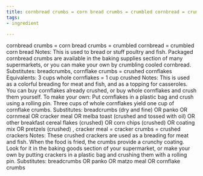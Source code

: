 ```yaml
---
title: cornbread crumbs = corn bread crumbs = crumbled cornbread = crumbled corn bread
tags:
- ingredient

---
```

cornbread crumbs = corn bread crumbs = crumbled cornbread = crumbled corn bread Notes: This is used to bread or stuff poultry and fish. Packaged cornbread crumbs are available in the baking supplies section of many supermarkets, or you can make your own by crumbling cooled cornbread. Substitutes: breadcrumbs, cornflake crumbs = crushed cornflakes Equivalents: 3 cups whole cornflakes = 1 cup crushed Notes: This is used as a colorful breading for meat and fish, and as a topping for casseroles. You can buy cornflakes already crushed, or buy whole cornflakes and crush them yourself. To make your own: Put cornflakes in a plastic bag and crush using a rolling pin. Three cups of whole cornflakes yield one cup of cornflake crumbs. Substitutes: breadcrumbs (dry and fine) OR panko OR cornmeal OR cracker meal OR melba toast (crushed and tossed with oil) OR other breakfast cereal flakes (crushed) OR corn chips (crushed) OR coating mix OR pretzels (crushed) , cracker meal = cracker crumbs = crushed crackers Notes: These crushed crackers are used as a breading for meat and fish. When the food is fried, the crumbs provide a crunchy coating. Look for it in the baking goods section of your supermarket, or make your own by putting crackers in a plastic bag and crushing them with a rolling pin. Substitutes: breadcrumbs OR panko OR matzo meal OR cornflake crumbs
